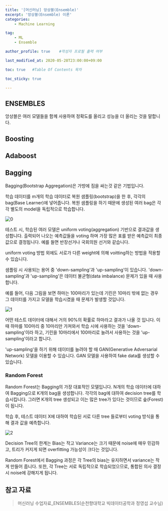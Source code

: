 ```yaml
---
title: '[머신러닝] 앙상블(Ensemble)' 
excerpt: '앙상블(Ensemble) 이론'
categories:
    - Machine Learning

tag:
    - ML
    - Ensemble

author_profile: true    #작성자 프로필 출력 여부

last_modified_at: 2020-05-28T23:00:00+09:00

toc: true   #Table Of Contents 목차 

toc_sticky: true

---
```


## ENSEMBLES
앙상블은 여러 모델들을 함께 사용하여 정확도를 올리고 성능을 더 올리는 것을 말합니다.

## Boosting

## Adaboost

## Bagging

Bagging(Bootstrap Aggregation)은 가방에 짐을 싸는것 같은 기법입니다.

학습 데이터를 m개의 학습 데이터로 복원 샘플링(bootstrap)을 한 후, 각각의 bag(Base Learner)에 넣어줍니다. 복원 샘플링을 하기 때문에 생성된 여러 bag은 각각 별도의 model을 독립적으로 학습합니다. 

![0](https://user-images.githubusercontent.com/47733530/83246450-1aeff800-a1dd-11ea-9591-08bdfb56286a.png)

테스트 시, 학습된 여러 모델은 uniform voting(aggregation) 기반으로 결과값을 생성합니다. 출력되어 나오는 예측값들을 voting 하며 가장 많은 표를 받은 예측값이 최종값으로 결정됩니다. 예를 들면 반장선거나 국회의원 선거와 같습니다. 

uniform voting 방법 외에도 서로가 다른 weight에 의해 voitting하는 방법을 적용할 수 있습니다. 

샘플링 시 사용되는 용어 중 'down-sampling'과 'up-sampling'이 있습니다. 'down-sampling'과 'up-sampling'은 데이터 불균형(data imbalance) 문제가 있을 때 사용합니다. 

예를 들어, 다음 그림을 보면 하마는 100마리가 있는데 기린은 10마리 밖에 없는 경우 그 데이터를 가지고 모델을 학습시켰을 때 문제가 발생할 것입니다. 

![1](https://user-images.githubusercontent.com/47733530/83245059-33f7a980-a1db-11ea-927d-63ee6f6cab7e.png)

어떤 테스트 데이터에 대해서 거의 90%의 확률로 하마라고 결과가 나올 것 입니다. 이때 하마를 100마리 중 10마리만 가져와서 학습 시에 사용하는 것을 'down-sampling'이라 하고, 기린을 10마리에서 100마리로 늘려서 사용하는 것을 'up-sampling'이라고 합니다. 

'up-sampling'을 하기 위해 데이터를 늘려야 할 때 GAN(Generative Adversarial Network) 모델을 이용할 수 있습니다. GAN 모델을 사용하여 fake data를 생성할 수 있습니다.

### Random Forest

Random Forest는 Bagging의 가장 대표적인 모델입니다. 
N개의 학습 데이터에 대하여 Bagging으로 K개의 bag을 생성합니다. 각각의 bag에 대하여 decision tree를 학습시킵니다. 그러면 K개의 tree 생성되고 이는 많은 tree가 있다는 것이므로 숲(Forest)이 됩니다. 

학습 후, 테스트 데이터 X에 대하여 학습된 서로 다른 tree 들로부터 voting 방식을 통해 결과 값을 예측합니다.  

![2](https://user-images.githubusercontent.com/47733530/83246815-9f427b00-a1dd-11ea-80e0-9ceaffb1b5bc.png)

Decision Tree의 한계는 Bias는 작고 Variance는 크기 때문에 noise에 매우 민감하고, 트리가 커지게 되면 overfitting 가능성이 크다는 것입니다. 

Random Forest에서 Bagging 과정은 각 Tree의 bias는 유지하면서 variance는 작게 만들어 줍니다. 또한, 각 Tree는 서로 독립적으로 학습되었으므로, 통합된 의사 결정 시 noise에 강해지게 됩니다. 


## 참고 자료
> 머신러닝 수업자료_ENSEMBLES(순천향대학교 빅데이터공학과 정영섭 교수님)